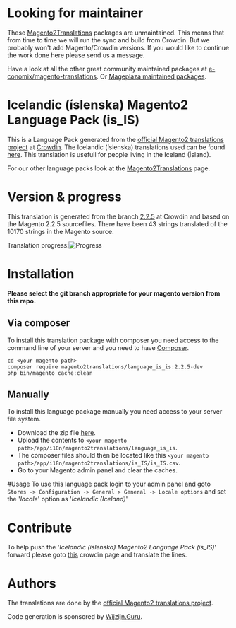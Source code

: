 # Looking for maintainer
These [Magento2Translations](http://magento2translations.github.io/) packages are unmaintained. This means that from time to time we will run the sync and build from Crowdin. But we probably won't add Magento/Crowdin versions. If you would like to continue the work done here please send us a message.

Have a look at all the other great community maintained packages at [e-conomix/magento-translations](https://github.com/e-conomix/magento-translations).
Or [Mageplaza maintained packages](https://github.com/mageplaza?q=language).

# Icelandic (íslenska) Magento2 Language Pack (is_IS)
This is a Language Pack generated from the [official Magento2 translations project](https://crowdin.com/project/magento-2) at [Crowdin](https://crowdin.com).
The Icelandic (íslenska) translations used can be found [here](https://crowdin.com/project/magento-2/is).
This translation is usefull for people living in the Iceland (Ísland).

For our other language packs look at the [Magento2Translations](http://magento2translations.github.io/) page.

# Version & progress
This translation is generated from the branch [2.2.5](https://crowdin.com/project/magento-2/is#/2.2.5) at Crowdin and based on the Magento 2.2.5 sourcefiles.
There have been  43 strings translated of the 10170 strings in the Magento source.

Translation progress:![Progress](http://progressed.io/bar/0)

# Installation
**Please select the git branch appropriate for your magento version from this repo.**
## Via composer
To install this translation package with composer you need access to the command line of your server and you need to have [Composer](https://getcomposer.org).
```
cd <your magento path>
composer require magento2translations/language_is_is:2.2.5-dev
php bin/magento cache:clean
```
## Manually
To install this language package manually you need access to your server file system.
* Download the zip file [here](https://github.com/Magento2Translations/language_is_is/archive/2.2.5.zip).
* Upload the contents to `<your magento path>/app/i18n/magento2translations/language_is_is`.
* The composer files should then be located like this `<your magento path>/app/i18n/magento2translations/is_IS/is_IS.csv`.
* Go to your Magento admin panel and clear the caches.

#Usage
To use this language pack login to your admin panel and goto `Stores -> Configuration -> General > General -> Locale options` and set the '*locale*' option as '*Icelandic (Iceland)*'

# Contribute
To help push the '*Icelandic (íslenska) Magento2 Language Pack (is_IS)*' forward please goto [this](https://crowdin.com/project/magento-2/is) crowdin page and translate the lines.

# Authors
The translations are done by the [official Magento2 translations project](https://crowdin.com/project/magento-2).

Code generation is sponsored by [Wijzijn.Guru](http://www.wijzijn.guru/).